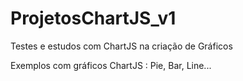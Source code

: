 # ProjetosChartJS_v1
 Testes e estudos com ChartJS na criação de Gráficos

 Exemplos com gráficos ChartJS : Pie, Bar, Line...
